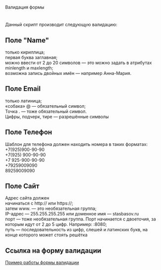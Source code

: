 Валидация формы
#

Данный скрипт производит следующую валидацию:
##

Поле "Name"
----------
только кириллица;<br>
первая буква заглавная;<br>
можно ввести от 2 до 20 символов — это можно задать в атрибутах minlength и  maxlength;<br>
возможна запись двойных имён — например Анна-Мария.<br>

Поле Email
-----------
только латиница;<br>
«собака» @ — обязательный символ;<br>
Точка . — тоже обязательный символ.<br>
Цифры, подчерк, тире — разрешённые символы<br>

Поле Телефон
-----------
Шаблон для телефона должен находить номера в таких форматах:<br>
+7(925)900-90-90<br>
+7(925) 900-90-90 <br>
+7 925-900-90-90<br>
+79259009090<br>
89259009090<br>

Поле Сайт
------------
Адрес сайта должен<br>
начинаться с http:// или https://;<br>
затем www. — это необязательная группа;<br>
IP-адрес — 255.255.255.255 или доменное имя — stasbasov.ru<br>
порт — тоже необязательная группа. Порт начинается с двоеточия, за которым идут от 2 до 5 цифр. Например: :8080;<br>
путь — последовательность из цифр, слешей и латинских букв, на конце которого может стоять решётка 

Ссылка на форму валидации
--------------
[Пример работы формы валидации](https://github.com/valeram777/valeram777.github.io/blob/gh-pages/index.html)